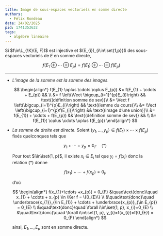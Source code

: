 ```yaml
---
title: Image de sous-espaces vectoriels en somme directe
authors:
  - Félix Rondeau
date: 24/02/2025
pid: 1741353632
tags:
  - algèbre linéaire
---
```


Si $f\in\L_{\K}(E, F))$ est injective et $(E_{i})_{i\in\iset{1,p}}$ des sous-espaces vectoriels de $E$ en somme directe,

$$
    f(E_{1} \oplus \cdots \oplus E_{p}) = f(E_{1}) \oplus \cdots \oplus f(E_{p})
$$

---

- _L’image de la somme est la somme des images._

  $$
      \begin{align*}
          f(E_{1} \oplus \cdots \oplus E_{p}) &= f(E_{1} + \cdots + E_{p}) && \\
                                    &= f \left(\Vect \bigcup_{i=1}^{p}E_{i}\right) && \text{(définition somme de sev)}\\
                                    &= \Vect f \left(\bigcup_{i=1}^{p}E_{i}\right) && \text{(lemme du cours)}\\
                                    &= \Vect \left(\bigcup_{i=1}^{p}f(E_{i})\right) && \text{(image d’une union)}\\
                                    &= f(E_{1}) + \cdots + f(E_{p}) && \text{(définition somme de sev)} && \\
                                    &= f(E_{1}) \oplus \cdots \oplus f(E_{p})
      \end{align*}
  $$

- _La somme de droite est directe._ Soient $(y_{1},\dots, y_{p})\in f(E_{1}) \times \cdots \times f(E_{p})$ fixés quelconques tels que

  $$
    y_{1} + \cdots + y_{p} = 0_{F} \quad\text{(*)}
  $$

  Pour tout $i\in\iset{1, p}$, il existe $x_{i}\in E_{i}$ tel que $y_{i}=f(x_{i})$ donc la relation $(*)$ donne

  $$
      f(x_{1}) + \cdots + f(x_{p}) = 0_{F}
  $$

  d’où

  $$
      \begin{align*}
          f(x_{1}+\cdots +x_{p}) = 0_{F} &\quad\text{donc}\quad  x_{1} + \cdots + x_{p} \in \Ker f = \{0_{E}\} \\
                                         &\quad\text{donc}\quad  \underbrace{x_{1}}_{\in E_{1}} + \cdots + \underbrace{x_{p}}_{\in E_{p}} = 0_{E} \\
                                         &\quad\text{donc}\quad  \forall i\in\iset{1, p}, x_{i}=0_{E}    \\
                                         &\quad\text{donc}\quad  \forall i\in\iset{1, p}, y_{i}=f(x_{i})=f(0_{E}) = 0_{F}
      \end{align*}
  $$

  ainsi, $E_{1}, \dots, E_{p}$ sont en somme directe.
